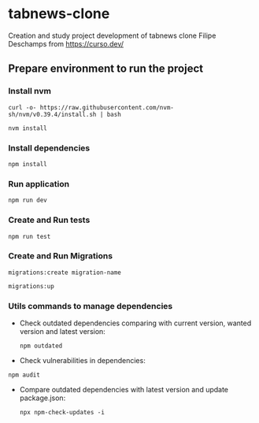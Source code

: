 # tabnews-clone

Creation and study project development of tabnews clone Filipe Deschamps from https://curso.dev/

## Prepare environment to run the project

### Install nvm

`curl -o- https://raw.githubusercontent.com/nvm-sh/nvm/v0.39.4/install.sh | bash`

`nvm install`

### Install dependencies

`npm install`

### Run application

`npm run dev`

### Create and Run tests

`npm run test`

### Create and Run Migrations

`migrations:create migration-name`

`migrations:up`

### Utils commands to manage dependencies

- Check outdated dependencies comparing with current version, wanted version and latest version:
  
  `npm outdated`

- Check vulnerabilities in dependencies:
 
 `npm audit`

- Compare outdated dependencies with latest version and update package.json:
  
  `npx npm-check-updates -i`
